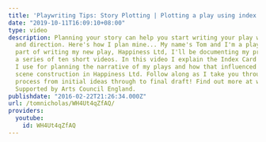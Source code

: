 ```yaml
---
title: 'Playwriting Tips: Story Plotting | Plotting a play using index cards'
date: "2019-10-11T16:09:10+08:00"
type: video
description: Planning your story can help you start writing your play with confidence
  and direction. Here's how I plan mine... My name's Tom and I'm a playwright. As
  part of writing my new play, Happiness Ltd, I'll be documenting my process through
  a series of ten short videos. In this video I explain the Index Card system that
  I use for planning the narrative of my plays and how that influenced structure and
  scene construction in Happiness Ltd. Follow along as I take you through my playwriting
  process from initial ideas through to final draft! Find out more at www.tomnicholas.com
  Supported by Arts Council England.
publishdate: "2016-02-22T21:26:34.000Z"
url: /tomnicholas/WH4Ut4qZfAQ/
providers:
  youtube:
    id: WH4Ut4qZfAQ
---
```

